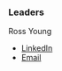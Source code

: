 ### Leaders

Ross Young 
* [LinkedIn](https://www.linkedin.com/in/mrrossyoung/)
* [Email](mailto://rossayoung@gmail.com?subject=TaSM)

